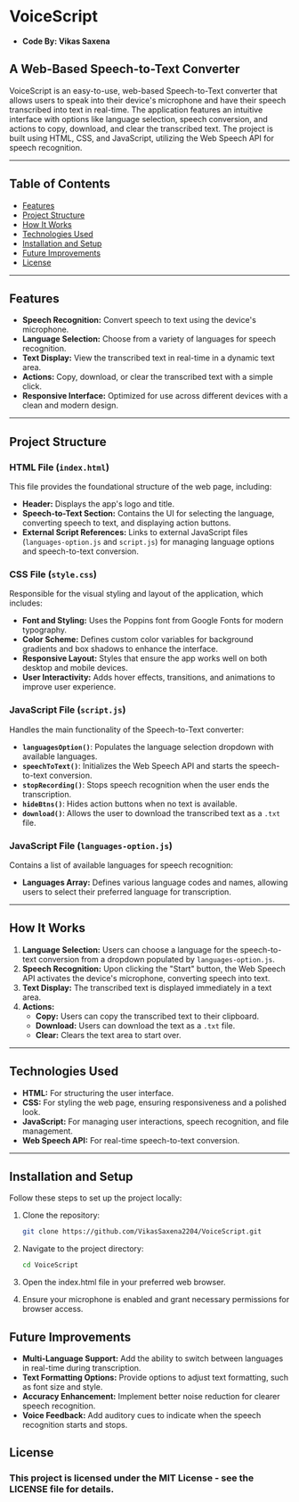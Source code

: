 # VoiceScript
- **Code By: Vikas Saxena**
## A Web-Based Speech-to-Text Converter

VoiceScript is an easy-to-use, web-based Speech-to-Text converter that allows users to speak into their device's microphone and have their speech transcribed into text in real-time. The application features an intuitive interface with options like language selection, speech conversion, and actions to copy, download, and clear the transcribed text. The project is built using HTML, CSS, and JavaScript, utilizing the Web Speech API for speech recognition.

---

## Table of Contents

- [Features](#features)
- [Project Structure](#project-structure)
- [How It Works](#how-it-works)
- [Technologies Used](#technologies-used)
- [Installation and Setup](#installation-and-setup)
- [Future Improvements](#future-improvements)
- [License](#license)

---

## Features

- **Speech Recognition:** Convert speech to text using the device's microphone.
- **Language Selection:** Choose from a variety of languages for speech recognition.
- **Text Display:** View the transcribed text in real-time in a dynamic text area.
- **Actions:** Copy, download, or clear the transcribed text with a simple click.
- **Responsive Interface:** Optimized for use across different devices with a clean and modern design.

---

## Project Structure

### HTML File (`index.html`)

This file provides the foundational structure of the web page, including:
- **Header:** Displays the app's logo and title.
- **Speech-to-Text Section:** Contains the UI for selecting the language, converting speech to text, and displaying action buttons.
- **External Script References:** Links to external JavaScript files (`languages-option.js` and `script.js`) for managing language options and speech-to-text conversion.

### CSS File (`style.css`)

Responsible for the visual styling and layout of the application, which includes:
- **Font and Styling:** Uses the Poppins font from Google Fonts for modern typography.
- **Color Scheme:** Defines custom color variables for background gradients and box shadows to enhance the interface.
- **Responsive Layout:** Styles that ensure the app works well on both desktop and mobile devices.
- **User Interactivity:** Adds hover effects, transitions, and animations to improve user experience.

### JavaScript File (`script.js`)

Handles the main functionality of the Speech-to-Text converter:
- **`languagesOption()`**: Populates the language selection dropdown with available languages.
- **`speechToText()`**: Initializes the Web Speech API and starts the speech-to-text conversion.
- **`stopRecording()`**: Stops speech recognition when the user ends the transcription.
- **`hideBtns()`**: Hides action buttons when no text is available.
- **`download()`**: Allows the user to download the transcribed text as a `.txt` file.

### JavaScript File (`languages-option.js`)

Contains a list of available languages for speech recognition:
- **Languages Array:** Defines various language codes and names, allowing users to select their preferred language for transcription.

---

## How It Works

1. **Language Selection:** Users can choose a language for the speech-to-text conversion from a dropdown populated by `languages-option.js`.
2. **Speech Recognition:** Upon clicking the "Start" button, the Web Speech API activates the device's microphone, converting speech into text.
3. **Text Display:** The transcribed text is displayed immediately in a text area.
4. **Actions:**
   - **Copy:** Users can copy the transcribed text to their clipboard.
   - **Download:** Users can download the text as a `.txt` file.
   - **Clear:** Clears the text area to start over.

---

## Technologies Used

- **HTML:** For structuring the user interface.
- **CSS:** For styling the web page, ensuring responsiveness and a polished look.
- **JavaScript:** For managing user interactions, speech recognition, and file management.
- **Web Speech API:** For real-time speech-to-text conversion.

---

## Installation and Setup

Follow these steps to set up the project locally:

1. Clone the repository:

   ```bash
   git clone https://github.com/VikasSaxena2204/VoiceScript.git

2. Navigate to the project directory:

   ```bash
   cd VoiceScript

3. Open the index.html file in your preferred web browser.

4. Ensure your microphone is enabled and grant necessary permissions for browser access.

## Future Improvements
- **Multi-Language Support:** Add the ability to     switch between languages in real-time during transcription.
- **Text Formatting Options:** Provide options to adjust text formatting, such as font size and style.
- **Accuracy Enhancement:** Implement better noise reduction for clearer speech recognition.
- **Voice Feedback:** Add auditory cues to indicate when the speech recognition starts and stops.

## License
### This project is licensed under the MIT License - see the LICENSE file for details.
